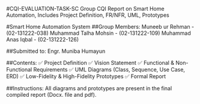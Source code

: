 #CQI-EVALUATION-TASK-SC
Group CQI Report on Smart Home Automation, Includes Project Definition, FR/NFR, UML, Prototypes

#Smart Home Automation System
##Group Members:
Muneeb ur Rehman - (02-131222-038)
Muhammad Talha Mohsin - (02-131222-109)
Muhammad Anas Iqbal - (02-131222-126)

##Submitted to:
Engr. Muniba Humayun

##Contents:
✅ Project Definition
✅ Vision Statement
✅ Functional & Non-Functional Requirements
✅ UML Diagrams (Class, Sequence, Use Case, ERD)
✅ Low-Fidelity & High-Fidelity Prototypes
✅ Formal Report

##Instructions:
All diagrams and prototypes are present in the final compiled report (Docx. file and pdf).
